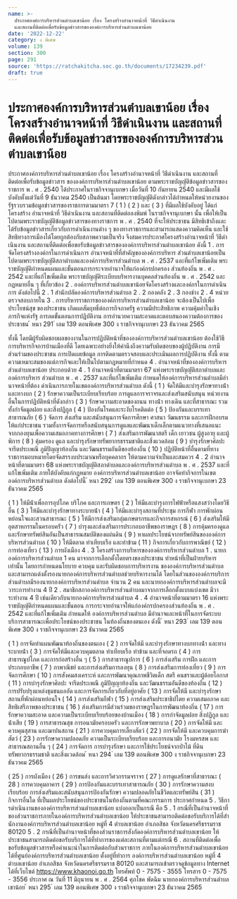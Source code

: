 ```yaml
---
name: >-
  ประกาศองค์การบริหารส่วนตำบลเขาน้อย เรื่อง โครงสร้างอำนาจหน้าที่ วิธีดำเนินงาน
  และสถานที่ติดต่อเพื่อรับข้อมูลข่าวสารขององค์การบริหารส่วนตำบลเขาน้อย
date: '2022-12-22'
category: ง พิเศษ
volume: 139
section: 300
page: 291
source: 'https://ratchakitcha.soc.go.th/documents/17234239.pdf'
draft: true
---
```


# ประกาศองค์การบริหารส่วนตำบลเขาน้อย เรื่อง โครงสร้างอำนาจหน้าที่ วิธีดำเนินงาน และสถานที่ติดต่อเพื่อรับข้อมูลข่าวสารขององค์การบริหารส่วนตำบลเขาน้อย

ประกาศองค์การบริหารส่วนตําบลเขาน้อย เรื่อง โครงสร้างอํานาจหน้าที่ วิธีดําเนินงาน และสถานที่ติดต่อเพื่อรับข้อมูลข่าวสาร ขององค์การบริหารส่วนตําบลเขาน้อย ตามพระราชบัญญัติข้อมูลข่าวสารของราชการ พ . ศ . 2540 ได้ประกาศในราชกิจจานุเบกษา เมื่อวันที่ 10 กันยายน 2540 และมีผลใช้บังคับตั้งแต่วันที่ 9 ธันวาคม 2540 เป็นต้นมา โดยพระราชบัญญัติดังกล่าวได้กําหนดให้หน่วยงานของรัฐรวบรวมข้อมูลข่าวสารของราชการตามมาตรา 7 ( 1 ) ( 2 ) และ ( 3 ) ที่มีผลใช้บังคับอยู่ ได้แก่ โครงสร้าง อํานาจหน้าที่ วิธีดําเนินงาน และสถานที่ติดต่อลงพิมพ์ ในราชกิจจานุเบกษา นั้น เพื่อให้เป็นไปตามพระราชบัญญัติข้อมูลข่าวสารของทางราชการ พ . ศ . 2540 ที่จะให้ประชาชน มีสิทธิเข้าถึงและได้รับข้อมูลข่าวสารเกี่ยวกับการดําเนินงานต่าง ๆ ของทางราชการและสามารถแสดงความคิดเห็น และใช้สิทธิทางการเมืองได้โดยถูกต้องกับสภาพความเป็นจริง จึงสมควรประกาศโครงสร้างอํานาจหน้าที่ วิธีดําเนินงาน และสถานที่ติดต่อเพื่อขอรับข้อมูลข่าวสารขององค์การบริหารส่วนตําบลเขาน้อย ดังนี้ 1 . การจัดโครงสร้างองค์กรในการดําเนินการ อํานาจหน้าที่ที่สําคัญขององค์การบริหาร ส่วนตําบลเขาน้อยเป็นไปตามพระราชบัญญัติสภาตําบลและองค์การบริหารส่วนตําบล พ . ศ . 2537 และที่แก้ไขเพิ่มเติม พระราชบัญญัติกําหนดแผนและขั้นตอนการกระจายอํานาจให้แก่องค์กรปกครอง ส่วนท้องถิ่น พ . ศ . 2542 และที่แก้ไขเพิ่มเติม พระราชบัญญัติระเบียบบริหารงานบุคคลส่วนท้องถิ่น พ . ศ . 2542 และกฎหมายอื่น ๆ ที่เกี่ยวข้อง 2 . องค์การบริหารส่วนตําบลเขาน้อยจัดโครงสร้างและองค์กรในการดําเนินการ ดังต่อไปนี้ 2 . 1 สํานักปลัดองค์การบริหารส่วนตําบล 2 . 2 กองคลัง 2 . 3 กองช่าง 2 . 4 หน่วยตรวจสอบภายใน 3 . การบริหารราชการขององค์การบริหารส่วนตําบลเขาน้อย จะต้องเป็นไปเพื่อประโยชน์สุข ของประชาชน เกิดผลสัมฤทธิ์ต่อภารกิจภาครัฐ ความมีประสิทธิภาพ ความคุ้มค่าในเชิงภารกิจแห่งรัฐ การลดขั้นตอนการปฏิบัติงาน การอํานวยความสะอาดและตอบสนองความต้องการของประชาชน ้ หนา 291 ่ เลม 139 ตอนพิเศษ 300 ง ราชกิจจานุเบกษา 23 ธันวาคม 2565

ทั้งนี้ โดยมีผู้รับผิดชอบผลของงานในการปฏิบัติหน้าที่ขององค์การบริหารส่วนตําบลเขาน้อย ต้องใช้วิธีการบริหารกิจการบ้านเมืองที่ดี โดยเฉพาะอย่างยิ่งให้คํานึงถึงความรับผิดชอบของผู้ปฏิบัติงาน การมีส่วนร่วมของประชาชน การเปิดเผยข้อมูล การติดตามตรวจสอบและประเมินผลการปฏิบัติงาน ทั้งนี้ ตามความเหมาะสมของแต่ภารกิจและให้เป็นไปตามกฎหมายที่กําหนด 4 . อํานาจหน้าที่ขององค์การบริหารส่วนตําบลเขาน้อย ประกอบด้วย 4 . 1 อํานาจหน้าที่ตามมาตรา 67 แห่งพระราชบัญญัติสภาตําบลและองค์การบริหาร ส่วนตําบล พ . ศ . 2537 และที่แก้ไขเพิ่มเติม กําหนดให้องค์การบริหารส่วนตําบลมีอํานาจหน้าที่ต้อง ดําเนินการภายในเขตองค์การบริหารส่วนตําบล ดังนี้ ( 1 ) จัดให้มีและบํารุงรักษาทางน้ํา และทางบก ( 2 ) รักษาความเป็นระเบียบเรียบร้อย การดูแลการจราจรและส่งเสริมสนับสนุน หน่วยงานอื่นในการปฏิบัติหน้าที่ดังกล่าว ( 3 ) รักษาความสะอาดของถนน ทางน้ํา ทางเดิน และที่สาธารณะ รวมทั้งกําจัดมูลฝอย และสิ่งปฏิกูล ( 4 ) ป้องกันโรคและระงับโรคติดต่อ ( 5 ) ป้องกันและบรรเทาสาธารณภัย ( 6 ) จัดการ ส่งเสริม และสนับสนุนการจัดการศึกษา ศาสนา วัฒนธรรม และการฝึกอบรม ให้แก่ประชาชน รวมทั้งการจัดการหรือสนับสนุนการดูแลและพัฒนาเด็กเล็กตามแนวทางที่เสนอแนะ จากกองทุนเพื่อความเสมอภาคทางการศึกษา ( 7 ) ส่งเสริมการพัฒนาสตรี เด็ก เยาวชน ผู้สูงอายุ และผู้พิการ ( 8 ) คุ้มครอง ดูแล และบํารุงรักษาทรัพยากรธรรมชาติและสิ่งแวดล้อม ( 9 ) บํารุงรักษาศิลปะ จารีตประเพณี ภูมิปัญญาท้องถิ่น และวัฒนธรรมอันดีของท้องถิ่น ( 10 ) ปฏิบัติหน้าที่อื่นตามที่ทางราชการมอบหมายโดยจัดสรรงบประมาณหรือบุคคลากร ให้ตามความจําเป็นและสมควร 4 . 2 อํานาจหน้าที่ตามมาตรา 68 แห่งพระราชบัญญัติสภาตําบลและองค์การบริหารส่วนตําบล พ . ศ . 2537 และที่แก้ไขเพิ่มเติม ภายใต้บังคับแก่กฎหมาย องค์การบริหารส่วนตําบลเขาน้อย อาจจัดทํากิจการในเขตองค์การบริหารส่วนตําบล ดังต่อไปนี้ ้ หนา 292 ่ เลม 139 ตอนพิเศษ 300 ง ราชกิจจานุเบกษา 23 ธันวาคม 2565

( 1 ) ให้มีน้ําเพื่อการอุปโภค บริโภค และการเกษตร ( 2 ) ให้มีและบํารุงการไฟฟ้าหรือแสงสว่างโดยวิธีอื่น ( 3 ) ให้มีและบํารุงรักษาทางระบายน้ํา ( 4 ) ให้มีและบํารุงสถานที่ประชุม การกีฬา การพักผ่อนหย่อนใจและสวนสาธารณะ ( 5 ) ให้มีการส่งเสริมกลุ่มเกษตรกรและกิจการสหกรณ์ ( 6 ) ส่งเสริมให้มีอุตสาหกรรมในครอบครัว ( 7 ) บํารุงและส่งเสริมการประกอบอาชีพของราษฎร ( 8 ) การคุ้มครองดูแลและรักษาทรัพย์สินอันเป็นสาธารณสมบัติของแผ่นดิน ( 9 ) หาผลประโยชน์จากทรัพย์สินขององค์การบริหารส่วนตําบล ( 10 ) ให้มีตลาด ท่าเทียบเรือ และท่าข้าม ( 11 ) กิจการเกี่ยวกับการพาณิชย์ ( 12 ) การท่องเที่ยว ( 13 ) การผังเมือง 4 . 3 โครงสร้างการบริหารขององค์การบริหารส่วนตําบล 1 . นายกองค์การบริหารส่วนตําบล 1 คน มาจากการเลือกตั้งโดยตรงของประชาชน ทําหน้าที่เป็นฝ่ายบริหารเท่านั้น โดยการกําหนดนโยบาย ควบคุม และรับผิดชอบการบริหารงาน ขององค์การบริหารส่วนตําบลและสามารถแต่งตั้งรองนายกองค์การบริหารส่วนตําบลช่วยบริหารงานได้ โดยในส่วนขององค์การบริการส่วนตําบลมีรองนายกองค์การบริหารส่วนตําบล จํานวน 2 คน และนายกองค์การบริหารส่วนตําบลจะมีวาระการทํางาน 4 ปี 2 . สมาชิกสภาองค์การบริหารส่วนตําบลมาจากการเลือกตั้งแบบแบ่งเขต มีวาระทํางาน 4 ปี เช่นเดียวกับนายกองค์การบริหารส่วนตําบล 4 . 4 อํานาจหน้าที่ตามมาตรา 16 แห่งพระราชบัญญัติกําหนดแผนและขั้นตอน การกระจายอํานาจให้แก่องค์กรปกครองส่วนท้องถิ่น พ . ศ . 2542 และที่แก้ไขเพิ่มเติม กําหนดให้ องค์การบริหารส่วนตําบล มีอํานาจและหน้าที่ในการจัดระบบบริการสาธารณะเพื่อประโยชน์ของประชาชน ในท้องถิ่นของตนเอง ดังนี้ ้ หนา 293 ่ เลม 139 ตอนพิเศษ 300 ง ราชกิจจานุเบกษา 23 ธันวาคม 2565

( 1 ) การจัดทําแผนพัฒนาท้องถิ่นของตนเอง ( 2 ) การจัดให้มี และบํารุงรักษาทางบกทางน้ํา และทางระบายน้ํา ( 3 ) การจัดให้มีและควบคุมตลาด ท่าเทียบเรือ ท่าข้าม และที่จอดรถ ( 4 ) การสาธารณูปโภค และการก่อสร้างอื่น ๆ ( 5 ) การสาธารณูปการ ( 6 ) การส่งเสริม การฝึก และการประกอบอาชีพ ( 7 ) กาพาณิชย์ และการส่งเสริมการลงทุน ( 8 ) การส่งเสริมการท่องเที่ยว ( 9 ) การจัดการศึกษา ( 10 ) การสังคมสงเคราะห์ และการพัฒนาคุณภาพชีวิตเด็ก สตรี คนชราและผู้ด้อยโอกาส ( 11 ) การบํารุงรักษาศิลปะ จารีตประเพณี ภูมิปัญญาท้องถิ่น และวัฒนธรรมอันดีของท้องถิ่น ( 12 ) การปรับปรุงแหล่งชุมชนแออัด และการจัดการเกี่ยวกับที่อยู่อาศัย ( 13 ) การจัดให้มี และบํารุงรักษาสถานที่พักผ่อนหย่อนใจ ( 14 ) การส่งเสริมกีฬา ( 15 ) การส่งเสริมประชาธิปไตย ความเสมอภาค และสิทธิเสรีภาพของประชาชน ( 16 ) ส่งเสริมการมีส่วนร่วมของราษฎรในการพัฒนาท้องถิ่น ( 17 ) การรักษาความสะอาด และความเป็นระเบียบเรียบร้อยของบ้านเมือง ( 18 ) การกําจัดมูลฝอย สิ่งปฏิกูล และน้ําเสีย ( 19 ) การสาธารณสุข การอนามัยครอบครัว และการรักษาพยาบาล ( 20 ) การจัดให้มี และควบคุมสุสาน และฌาปนสถาน ( 21 ) การควบคุมการเลี้ยงสัตว์ ( 22 ) การจัดให้มี และควบคุมการฆ่าสัตว์ ( 23 ) การรักษาความปลอดภัย ความเป็นระเบียบเรียบร้อย และการอนามัย โรงมหรสพ และสาธารณสถานอื่น ๆ ( 24 ) การจัดการ การบํารุงรักษา และการใช้ประโยชน์จากป่าไม้ ที่ดินทรัพยากรธรรมชาติ และสิ่งแวดล้อม ้ หนา 294 ่ เลม 139 ตอนพิเศษ 300 ง ราชกิจจานุเบกษา 23 ธันวาคม 2565

( 25 ) การผังเมือง ( 26 ) การขนส่ง และการวิศวกรรมจราจร ( 27 ) การดูแลรักษาที่สาธารณะ ( 28 ) การควบคุมอาคาร ( 29 ) การป้องกันและบรรเทาสาธารณภัย ( 30 ) การรักษาความสงบเรียบร้อย การส่งเสริมและสนับสนุนการป้องกันรักษา ความปลอดภัยในชีวิตและทรัพย์สิน ( 31 ) กิจการอื่นใด ที่เป็นผลประโยชน์ของประชาชนในท้องถิ่นตามที่คณะกรรมการ ประกาศกําหนด 5 . วิธีการดําเนินงานขององค์การบริหารส่วนตําบลเขาน้อย แบ่งออกเป็นกรณี คือ 5 . 1 กรณีที่เป็นอํานาจหน้าที่ของส่วนราชการภายในองค์การบริหารส่วนตําบลเขาน้อย ให้ประชาชนสามารถติดต่อขอรับบริการได้ที่สํานักงานองค์การบริหารส่วนตําบลเขาน้อย หมู่ที่ 4 ตําบลเขาน้อย อําเภอสิชล จังหวัดนครศรีธรรมราช 80120 5 . 2 กรณีที่เป็นอํานาจหน้าที่ของส่วนราชการสังกัดองค์การบริหารส่วนตําบลเขาน้อย ให้ประชาชนสามารถติดต่อขอรับบริการได้ที่ทําการของแต่ละสถานที่ตามแต่กรณี 6 . สถานที่ติดต่อเพื่อขอรับข้อมูลข่าวสารหรือคําแนะนําในการติดต่อกับส่วนราชการ ภายในองค์การบริหารส่วนตําบลเขาน้อย ได้ที่ศูนย์องค์การบริหารส่วนตําบลเขาน้อย ตั้งอยู่ที่ทําการ องค์การบริหารส่วนตําบลเขาน้อย หมู่ที่ 4 ตําบลเขาน้อย อําเภอสิชล จังหวัดนครศรีธรรมราช 80120 และสามารถเข้าตรวจดูข้อมูลทาง Internet ได้ที่เว็บไซต์ https://www.khaonoi.go.th โทรศัพท์ 0 - 7575 - 3555 โทรสาร 0 - 7575 - 3556 ประกาศ ณ วันที่ 11 มิถุนายน พ . ศ . 2564 ศุภโชค พัดฉิม นายกองค์การบริหารส่วนตําบลเขาน้อย ้ หนา 295 ่ เลม 139 ตอนพิเศษ 300 ง ราชกิจจานุเบกษา 23 ธันวาคม 2565
